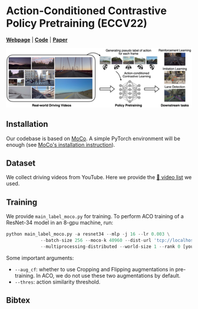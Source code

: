 # Action-Conditioned Contrastive Policy Pretraining (ECCV22)

[**Webpage**](https://decisionforce.github.io/ACO) | [**Code**](https://github.com/decisionforce/ACO) |  [**Paper**](https://arxiv.org/pdf/2204.02393.pdf) 

![](./docs/images/teaser.jpg)

## Installation

Our codebase is based on [MoCo](https://github.com/facebookresearch/moco). A simple PyTorch environment will be enough (see [MoCo's installation instruction](https://github.com/facebookresearch/moco#preparation)). 

## Dataset

We collect driving videos from YouTube. Here we provide the [:link: video list](https://docs.google.com/spreadsheets/d/1KNFFrfEE5q4d40uBR6MN9YtTggnv2o2AHRxGRZMgs3E/edit?usp=sharing) we used.

## Training

We provide `main_label_moco.py` for training. To perform ACO training of a ResNet-34 model in an 8-gpu machine, run:

```python
python main_label_moco.py -a resnet34 --mlp -j 16 --lr 0.003 \
			 --batch-size 256 --moco-k 40960 --dist-url 'tcp://localhost:10001' \
			 --multiprocessing-distributed --world-size 1 --rank 0 [your-dataset-directory] 
```

Some important arguments:

+ `--aug_cf`: whether to use Cropping and Flipping augmentations in pre-training. In ACO, we do not use these two augmentations by default.
+ `--thres`: action similarity threshold.  

## Bibtex

